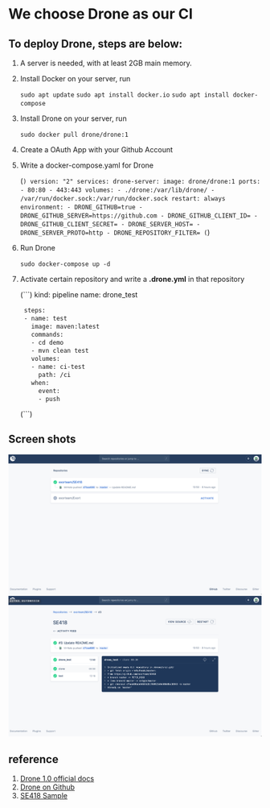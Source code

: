 # We choose Drone as our CI

## To deploy Drone, steps are below:

1. A server is needed, with at least 2GB main memory.
2. Install Docker on your server, run

	`sudo apt update`
	`sudo apt install docker.io`
	`sudo apt install docker-compose`
	
3. Install Drone on your server, run

	`sudo docker pull drone/drone:1`
	
4. Create a OAuth App with your Github Account
4. Write a docker-compose.yaml for Drone

	(```)
		version: "2"
		services:
		  drone-server:
			image: drone/drone:1
			ports:
			  - 80:80
			  - 443:443
			volumes:
			  - ./drone:/var/lib/drone/
			  - /var/run/docker.sock:/var/run/docker.sock
			restart: always
			environment:
			  - DRONE_GITHUB=true
			  - DRONE_GITHUB_SERVER=https://github.com
			  - DRONE_GITHUB_CLIENT_ID=
			  - DRONE_GITHUB_CLIENT_SECRET=
			  - DRONE_SERVER_HOST=
			  - DRONE_SERVER_PROTO=http
			  - DRONE_REPOSITORY_FILTER=
	(```)
	
5. Run Drone

	`sudo docker-compose up -d`
	
6. Activate certain repository and write a **.drone.yml** in that repository

	(```)
		kind: pipeline
		name: drone_test

		steps:
		- name: test
		  image: maven:latest
		  commands:
		  - cd demo
		  - mvn clean test
		  volumes:
		  - name: ci-test
			path: /ci
		  when:
			event:
			- push
	(```)

## Screen shots
![sc1](./img/screenshot1.png)
![sc2](./img/screenshot2.png)

## reference
1. [Drone 1.0 official docs](https://docs.drone.io/)
2. [Drone on Github](https://github.com/drone)
3. [SE418 Sample](https://github.com/linxuyalun/devops)
